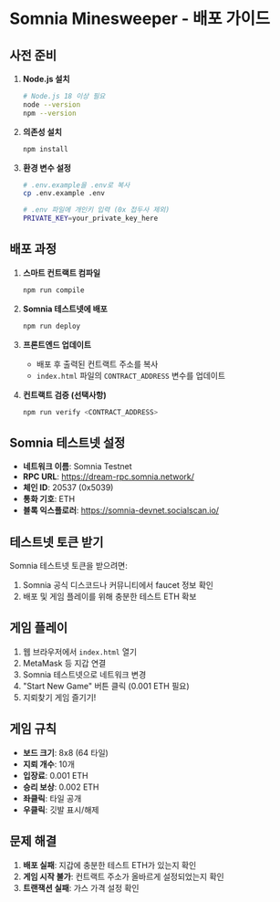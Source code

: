 # Somnia Minesweeper - 배포 가이드

## 사전 준비

1. **Node.js 설치**
   ```bash
   # Node.js 18 이상 필요
   node --version
   npm --version
   ```

2. **의존성 설치**
   ```bash
   npm install
   ```

3. **환경 변수 설정**
   ```bash
   # .env.example을 .env로 복사
   cp .env.example .env
   
   # .env 파일에 개인키 입력 (0x 접두사 제외)
   PRIVATE_KEY=your_private_key_here
   ```

## 배포 과정

1. **스마트 컨트랙트 컴파일**
   ```bash
   npm run compile
   ```

2. **Somnia 테스트넷에 배포**
   ```bash
   npm run deploy
   ```

3. **프론트엔드 업데이트**
   - 배포 후 출력된 컨트랙트 주소를 복사
   - `index.html` 파일의 `CONTRACT_ADDRESS` 변수를 업데이트

4. **컨트랙트 검증 (선택사항)**
   ```bash
   npm run verify <CONTRACT_ADDRESS>
   ```

## Somnia 테스트넷 설정

- **네트워크 이름**: Somnia Testnet
- **RPC URL**: https://dream-rpc.somnia.network/
- **체인 ID**: 20537 (0x5039)
- **통화 기호**: ETH
- **블록 익스플로러**: https://somnia-devnet.socialscan.io/

## 테스트넷 토큰 받기

Somnia 테스트넷 토큰을 받으려면:
1. Somnia 공식 디스코드나 커뮤니티에서 faucet 정보 확인
2. 배포 및 게임 플레이를 위해 충분한 테스트 ETH 확보

## 게임 플레이

1. 웹 브라우저에서 `index.html` 열기
2. MetaMask 등 지갑 연결
3. Somnia 테스트넷으로 네트워크 변경
4. "Start New Game" 버튼 클릭 (0.001 ETH 필요)
5. 지뢰찾기 게임 즐기기!

## 게임 규칙

- **보드 크기**: 8x8 (64 타일)
- **지뢰 개수**: 10개
- **입장료**: 0.001 ETH
- **승리 보상**: 0.002 ETH
- **좌클릭**: 타일 공개
- **우클릭**: 깃발 표시/해제

## 문제 해결

1. **배포 실패**: 지갑에 충분한 테스트 ETH가 있는지 확인
2. **게임 시작 불가**: 컨트랙트 주소가 올바르게 설정되었는지 확인
3. **트랜잭션 실패**: 가스 가격 설정 확인